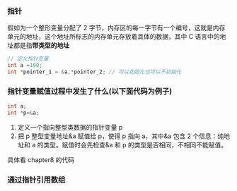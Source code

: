 ### 指针

假如为一个整形变量分配了 2 字节，内存区的每一字节有一个编号，这就是内存单元的地址，这个地址所标志的内存单元存放着具体的数据，其中 C 语言中的地址都是指**带类型的地址**

```c
// 定义指针变量
int a =100;
int *pointer_1 = &a,*pointer_2; // 可以初始化也可以不初始化
```

### 指针变量赋值过程中发生了什么(以下面代码为例子)

```c
int a;
int *p=&a;
```

1. 定义一个指向整型类数据的指针变量 p
2. 把 p 整型变量地址&a 赋值给 p，使得 p 指向 a，其中&a 包含 2 个信息：纯地址和 a 的类型。赋值时会先检查&a 和 p 的类型是否相同，不相同不能赋值。

具体看 chapter8 的代码

### 通过指针引用数组
